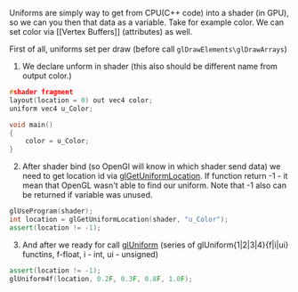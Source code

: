 Uniforms are simply way to get from CPU(C++ code) into a shader (in GPU), so we can you then that data as a variable. Take for example color. We can set color via [[Vertex Buffers]] (attributes) as well.

First of all, uniforms set per draw (before call `glDrawElements\glDrawArrays`) 

1) We declare unform in shader (this also should be different name from output color.)
```c++ 
#shader fragment
layout(location = 0) out vec4 color;
uniform vec4 u_Color;

void main()
{
	color = u_Color;
}
```

2) After shader bind (so OpenGl will know in which shader send data) we need to get location id via [glGetUniformLocation](https://docs.gl/gl4/glGetUniformLocation). If function return -1 - it mean that OpenGL wasn't able to find our uniform. Note that -1 also can be returned if variable was unused. 
 ```c++
 glUseProgram(shader);
 int location = glGetUniformLocation(shader, "u_Color");
 assert(location != -1);
```
3) And after we ready for call [glUniform](https://docs.gl/gl4/glUniform) (series of glUniform{1|2|3|4}{f|i|ui} functins, f-float, i - int, ui - unsigned)
```c++
assert(location != -1);
glUniform4f(location, 0.2F, 0.3F, 0.8F, 1.0F);
```